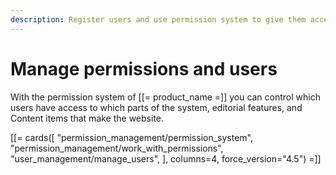 ```yaml
---
description: Register users and use permission system to give them access to various parts of the system.
---
```


# Manage permissions and users

With the permission system of [[= product_name =]] you can control which users have access to which parts of the system, editorial features, and Content items that make the website.

[[= cards([
    "permission_management/permission_system",
    "permission_management/work_with_permissions",
    "user_management/manage_users",
], columns=4, force_version="4.5") =]]
